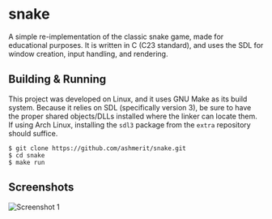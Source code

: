 # snake
A simple re-implementation of the classic snake game, made for educational purposes. It is written in C (C23 standard), and uses the SDL for window creation, input handling, and rendering.

## Building & Running
This project was developed on Linux, and it uses GNU Make as its build system. Because it relies on SDL (specifically version 3), be sure to have the proper shared objects/DLLs installed where the linker can locate them. If using Arch Linux, installing the `sdl3` package from the `extra` repository should suffice.
```
$ git clone https://github.com/ashmerit/snake.git
$ cd snake
$ make run
```

## Screenshots
![Screenshot 1](/home/milo/Projects/snake/screenshots/1.png)

